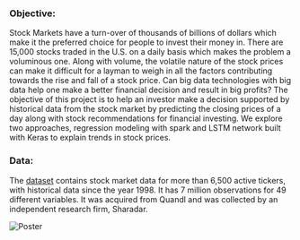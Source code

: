 ### Objective:
Stock Markets have a turn-over of thousands of billions of dollars which make it the preferred choice for people to invest their money in. There are 15,000 stocks traded in the U.S. on a daily basis which makes the problem a voluminous one. Along with volume, the volatile nature of the stock prices can make it difficult for a layman to weigh in all the factors contributing towards the rise and fall of a stock price. 
Can big data technologies with big data help one make a better financial decision and result in big profits? The objective of this project is to help an investor make a decision supported by historical data from the stock market by predicting the closing prices of a day along with stock recommendations for financial investing. We explore two approaches, regression modeling with spark and LSTM network built with Keras to explain trends in stock prices. 

### Data:
The [dataset](https://www.quandl.com/databases/SEP/data) contains stock market data for more than 6,500 active tickers, with historical data since the year 1998. It has 7 million observations for 49 different variables. It was acquired from Quandl and was collected by an independent research firm, Sharadar.

![Poster](https://drive.google.com/open?id=1VU9G9WODIpQzGfZzXDy-wTfCLMVs3jHp)
